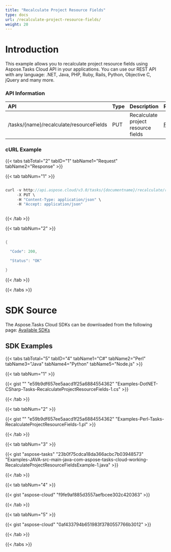 ```yaml
---
title: "Recalculate Project Resource Fields"
type: docs
url: /recalculate-project-resource-fields/
weight: 20
---
```


# **Introduction**
This example allows you to recalculate project resource fields using Aspose.Tasks Cloud API in your applications. You can use our REST API with any language: .NET, Java, PHP, Ruby, Rails, Python, Objective C, jQuery and many more.
### **API Information**

|**API**|**Type**|**Description**|**Resource Link**|
| :- | :- | :- | :- |
|/tasks/{name}/recalculate/resourceFields|PUT|Recalculate project resource fields|[PutRecalculateProjectResourceFields](https://apireference.aspose.cloud/tasks/#/TasksRecalculate/PutRecalculateProjectResourceFields)|
### **cURL Example**
{{< tabs tabTotal="2" tabID="1" tabName1="Request" tabName2="Response" >}}

{{< tab tabNum="1" >}}

```java

curl -v http://api.aspose.cloud/v3.0/tasks/{documentname}/recalculate/resourceFields?appsid=xxxx&signature=xxxx \
     -X PUT \
	 -H "Content-Type: application/json" \
     -H "Accept: application/json"  



```

{{< /tab >}}

{{< tab tabNum="2" >}}

```java

{

  "Code": 200,

  "Status": "OK"

}

```

{{< /tab >}}

{{< /tabs >}}
# **SDK Source**
The Aspose.Tasks Cloud SDKs can be downloaded from the following page: [Available SDKs](/available-sdks/)
## **SDK Examples**
{{< tabs tabTotal="5" tabID="4" tabName1="C#" tabName2="Perl" tabName3="Java" tabName4="Python" tabName5="Node.js" >}}

{{< tab tabNum="1" >}}

{{< gist "" "e59b9df657ee5aacd1f25a6884554362" "Examples-DotNET-CSharp-Tasks-RecalculateProjectResourceFields-1.cs" >}}

{{< /tab >}}

{{< tab tabNum="2" >}}

{{< gist "" "e59b9df657ee5aacd1f25a6884554362" "Examples-Perl-Tasks-RecalculateProjectResourceFields-1.pl" >}}

{{< /tab >}}

{{< tab tabNum="3" >}}

{{< gist "aspose-tasks" "23b0f75cdca18da366acbc7b03948573" "Examples-JAVA-src-main-java-com-aspose-tasks-cloud-working-RecalculateProjectResourceFieldsExample-1.java" >}}

{{< /tab >}}

{{< tab tabNum="4" >}}

{{< gist "aspose-cloud" "f9fe9af885d3557aefbcee302c420363" >}}

{{< /tab >}}

{{< tab tabNum="5" >}}

{{< gist "aspose-cloud" "0af433794b651983f3780557766b3012" >}}

{{< /tab >}}

{{< /tabs >}}
